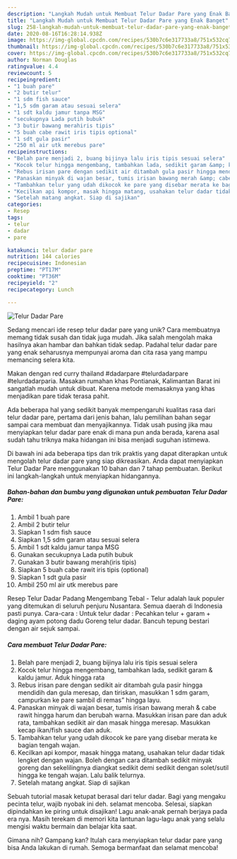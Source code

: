```yaml
---
description: "Langkah Mudah untuk Membuat Telur Dadar Pare yang Enak Banget"
title: "Langkah Mudah untuk Membuat Telur Dadar Pare yang Enak Banget"
slug: 258-langkah-mudah-untuk-membuat-telur-dadar-pare-yang-enak-banget
date: 2020-08-16T16:28:14.938Z
image: https://img-global.cpcdn.com/recipes/530b7c6e317733a8/751x532cq70/telur-dadar-pare-foto-resep-utama.jpg
thumbnail: https://img-global.cpcdn.com/recipes/530b7c6e317733a8/751x532cq70/telur-dadar-pare-foto-resep-utama.jpg
cover: https://img-global.cpcdn.com/recipes/530b7c6e317733a8/751x532cq70/telur-dadar-pare-foto-resep-utama.jpg
author: Norman Douglas
ratingvalue: 4.4
reviewcount: 5
recipeingredient:
- "1 buah pare"
- "2 butir telur"
- "1 sdm fish sauce"
- "1,5 sdm garam atau sesuai selera"
- "1 sdt kaldu jamur tanpa MSG"
- "secukupnya Lada putih bubuk"
- "3 butir bawang merahiris tipis"
- "5 buah cabe rawit iris tipis optional"
- "1 sdt gula pasir"
- "250 ml air utk merebus pare"
recipeinstructions:
- "Belah pare menjadi 2, buang bijinya lalu iris tipis sesuai selera"
- "Kocok telur hingga mengembang, tambahkan lada, sedikit garam &amp; kaldu jamur. Aduk hingga rata"
- "Rebus irisan pare dengan sedikit air ditambah gula pasir hingga mendidih dan gula meresap, dan tiriskan, masukkan 1 sdm garam, campurkan ke pare sambil di remas” hingga layu."
- "Panaskan minyak di wajan besar, tumis irisan bawang merah &amp; cabe rawit hingga harum dan berubah warna. Masukkan irisan pare dan aduk rata, tambahkan sedikit air dan masak hingga meresap. Masukkan kecap ikan/fish sauce dan aduk."
- "Tambahkan telur yang udah dikocok ke pare yang disebar merata ke bagian tengah wajan."
- "Kecilkan api kompor, masak hingga matang, usahakan telur dadar tidak lengket dengan wajan. Boleh dengan cara ditambah sedikit minyak goreng dan sekelilingnya diangkat sedikit demi sedikit dengan solet/sutil hingga ke tengah wajan. Lalu balik telurnya."
- "Setelah matang angkat. Siap di sajikan"
categories:
- Resep
tags:
- telur
- dadar
- pare

katakunci: telur dadar pare 
nutrition: 144 calories
recipecuisine: Indonesian
preptime: "PT17M"
cooktime: "PT36M"
recipeyield: "2"
recipecategory: Lunch

---
```



![Telur Dadar Pare](https://img-global.cpcdn.com/recipes/530b7c6e317733a8/751x532cq70/telur-dadar-pare-foto-resep-utama.jpg)

Sedang mencari ide resep telur dadar pare yang unik? Cara membuatnya memang tidak susah dan tidak juga mudah. Jika salah mengolah maka hasilnya akan hambar dan bahkan tidak sedap. Padahal telur dadar pare yang enak seharusnya mempunyai aroma dan cita rasa yang mampu memancing selera kita.

Makan dengan red curry thailand #dadarpare #telurdadarpare #telurdadarparia. Masakan rumahan khas Pontianak, Kalimantan Barat ini sangatlah mudah untuk dibuat. Karena metode memasaknya yang khas menjadikan pare tidak terasa pahit.

Ada beberapa hal yang sedikit banyak mempengaruhi kualitas rasa dari telur dadar pare, pertama dari jenis bahan, lalu pemilihan bahan segar sampai cara membuat dan menyajikannya. Tidak usah pusing jika mau menyiapkan telur dadar pare enak di mana pun anda berada, karena asal sudah tahu triknya maka hidangan ini bisa menjadi suguhan istimewa.


Di bawah ini ada beberapa tips dan trik praktis yang dapat diterapkan untuk mengolah telur dadar pare yang siap dikreasikan. Anda dapat menyiapkan Telur Dadar Pare menggunakan 10 bahan dan 7 tahap pembuatan. Berikut ini langkah-langkah untuk menyiapkan hidangannya.

<!--inarticleads1-->

##### Bahan-bahan dan bumbu yang digunakan untuk pembuatan Telur Dadar Pare:

1. Ambil 1 buah pare
1. Ambil 2 butir telur
1. Siapkan 1 sdm fish sauce
1. Siapkan 1,5 sdm garam atau sesuai selera
1. Ambil 1 sdt kaldu jamur tanpa MSG
1. Gunakan secukupnya Lada putih bubuk
1. Gunakan 3 butir bawang merah(iris tipis)
1. Siapkan 5 buah cabe rawit iris tipis (optional)
1. Siapkan 1 sdt gula pasir
1. Ambil 250 ml air utk merebus pare


Resep Telur Dadar Padang Mengembang Tebal - Telur adalah lauk populer yang ditemukan di seluruh penjuru Nusantara. Semua daerah di Indonesia pasti punya. Cara-cara : Untuk telur dadar : Pecahkan telur + garam + daging ayam potong dadu Goreng telur dadar. Bancuh tepung bestari dengan air sejuk sampai. 

<!--inarticleads2-->

##### Cara membuat Telur Dadar Pare:

1. Belah pare menjadi 2, buang bijinya lalu iris tipis sesuai selera
1. Kocok telur hingga mengembang, tambahkan lada, sedikit garam &amp; kaldu jamur. Aduk hingga rata
1. Rebus irisan pare dengan sedikit air ditambah gula pasir hingga mendidih dan gula meresap, dan tiriskan, masukkan 1 sdm garam, campurkan ke pare sambil di remas” hingga layu.
1. Panaskan minyak di wajan besar, tumis irisan bawang merah &amp; cabe rawit hingga harum dan berubah warna. Masukkan irisan pare dan aduk rata, tambahkan sedikit air dan masak hingga meresap. Masukkan kecap ikan/fish sauce dan aduk.
1. Tambahkan telur yang udah dikocok ke pare yang disebar merata ke bagian tengah wajan.
1. Kecilkan api kompor, masak hingga matang, usahakan telur dadar tidak lengket dengan wajan. Boleh dengan cara ditambah sedikit minyak goreng dan sekelilingnya diangkat sedikit demi sedikit dengan solet/sutil hingga ke tengah wajan. Lalu balik telurnya.
1. Setelah matang angkat. Siap di sajikan


Sebuah tutorial masak ketupat berasal dari telur dadar. Bagi yang mengaku pecinta telur, wajib nyobak ini deh. selamat mencoba. Selesai, siapkan dipindahkan ke piring untuk disajikan! Lagu anak-anak pernah berjaya pada era nya. Masih terekam di memori kita lantunan lagu-lagu anak yang selalu mengisi waktu bermain dan belajar kita saat. 

Gimana nih? Gampang kan? Itulah cara menyiapkan telur dadar pare yang bisa Anda lakukan di rumah. Semoga bermanfaat dan selamat mencoba!
